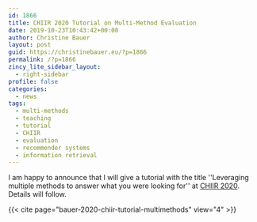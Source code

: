 ```yaml
---
id: 1866
title: CHIIR 2020 Tutorial on Multi-Method Evaluation
date: 2019-10-23T10:43:42+00:00
author: Christine Bauer
layout: post
guid: https://christinebauer.eu/?p=1866
permalink: /?p=1866
zincy_lite_sidebar_layout:
  - right-sidebar
profile: false
categories:
  - news
tags:
  - multi-methods
  - teaching
  - tutorial
  - CHIIR
  - evaluation
  - recommender systems
  - information retrieval
---
```

I am happy to announce that I will give a tutorial with the title ''Leveraging multiple methods to answer what you were looking for'' at [CHIIR 2020](https://sigir.org/chiir2020/). Details will follow.

{{< cite page="bauer-2020-chiir-tutorial-multimethods" view="4" >}}
